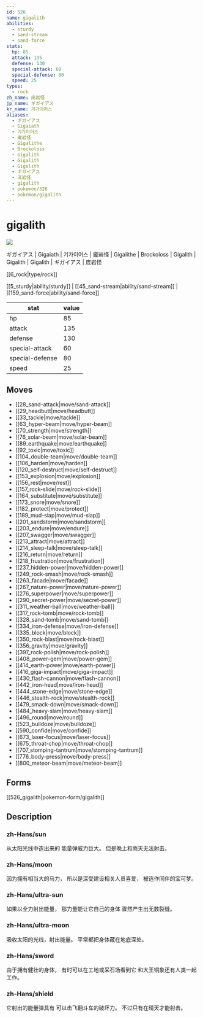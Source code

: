 ```yaml
---
id: 526
name: gigalith
abilities:
  - sturdy
  - sand-stream
  - sand-force
stats:
  hp: 85
  attack: 135
  defense: 130
  special-attack: 60
  special-defense: 80
  speed: 25
types:
  - rock
zh_name: 庞岩怪
jp_name: ギガイアス
kr_name: 기가이어스
aliases:
  - ギガイアス
  - Gigaiath
  - 기가이어스
  - 龐岩怪
  - Gigalithe
  - Brockoloss
  - Gigalith
  - Gigalith
  - Gigalith
  - ギガイアス
  - 庞岩怪
  - gigalith
  - pokemon/526
  - pokemon/gigalith
---
```

# gigalith

![](https://raw.githubusercontent.com/PokeAPI/sprites/master/sprites/pokemon/526.png)

ギガイアス | Gigaiath | 기가이어스 | 龐岩怪 | Gigalithe | Brockoloss | Gigalith | Gigalith | Gigalith | ギガイアス | 庞岩怪

[[6_rock|type/rock]]

[[5_sturdy|ability/sturdy]] | [[45_sand-stream|ability/sand-stream]] | [[159_sand-force|ability/sand-force]]

|stat|value|
|---|---|
|hp|85|
|attack|135|
|defense|130|
|special-attack|60|
|special-defense|80|
|speed|25|


## Moves

- [[28_sand-attack|move/sand-attack]]
- [[29_headbutt|move/headbutt]]
- [[33_tackle|move/tackle]]
- [[63_hyper-beam|move/hyper-beam]]
- [[70_strength|move/strength]]
- [[76_solar-beam|move/solar-beam]]
- [[89_earthquake|move/earthquake]]
- [[92_toxic|move/toxic]]
- [[104_double-team|move/double-team]]
- [[106_harden|move/harden]]
- [[120_self-destruct|move/self-destruct]]
- [[153_explosion|move/explosion]]
- [[156_rest|move/rest]]
- [[157_rock-slide|move/rock-slide]]
- [[164_substitute|move/substitute]]
- [[173_snore|move/snore]]
- [[182_protect|move/protect]]
- [[189_mud-slap|move/mud-slap]]
- [[201_sandstorm|move/sandstorm]]
- [[203_endure|move/endure]]
- [[207_swagger|move/swagger]]
- [[213_attract|move/attract]]
- [[214_sleep-talk|move/sleep-talk]]
- [[216_return|move/return]]
- [[218_frustration|move/frustration]]
- [[237_hidden-power|move/hidden-power]]
- [[249_rock-smash|move/rock-smash]]
- [[263_facade|move/facade]]
- [[267_nature-power|move/nature-power]]
- [[276_superpower|move/superpower]]
- [[290_secret-power|move/secret-power]]
- [[311_weather-ball|move/weather-ball]]
- [[317_rock-tomb|move/rock-tomb]]
- [[328_sand-tomb|move/sand-tomb]]
- [[334_iron-defense|move/iron-defense]]
- [[335_block|move/block]]
- [[350_rock-blast|move/rock-blast]]
- [[356_gravity|move/gravity]]
- [[397_rock-polish|move/rock-polish]]
- [[408_power-gem|move/power-gem]]
- [[414_earth-power|move/earth-power]]
- [[416_giga-impact|move/giga-impact]]
- [[430_flash-cannon|move/flash-cannon]]
- [[442_iron-head|move/iron-head]]
- [[444_stone-edge|move/stone-edge]]
- [[446_stealth-rock|move/stealth-rock]]
- [[479_smack-down|move/smack-down]]
- [[484_heavy-slam|move/heavy-slam]]
- [[496_round|move/round]]
- [[523_bulldoze|move/bulldoze]]
- [[590_confide|move/confide]]
- [[673_laser-focus|move/laser-focus]]
- [[675_throat-chop|move/throat-chop]]
- [[707_stomping-tantrum|move/stomping-tantrum]]
- [[776_body-press|move/body-press]]
- [[800_meteor-beam|move/meteor-beam]]

## Forms



[[526_gigalith|pokemon-form/gigalith]]

## Description

### zh-Hans/sun

从太阳光线中造出来的
能量弹威力巨大。
但是晚上和雨天无法射击。

### zh-Hans/moon

因为拥有相当大的马力，
所以是深受建设相关人员喜爱，
被选作同伴的宝可梦。

### zh-Hans/ultra-sun

如果以全力射出能量，
那力量能让它自己的身体
骤然产生出无数裂缝。

### zh-Hans/ultra-moon

吸收太阳的光线，射出能量。
平常都把身体藏在地底深处。

### zh-Hans/sword

由于拥有健壮的身体，
有时可以在工地或采石场看到它
和大王铜象还有人类一起工作。

### zh-Hans/shield

它射出的能量弹具有
可以击飞翻斗车的破坏力。
不过只有在晴天才能射击。

